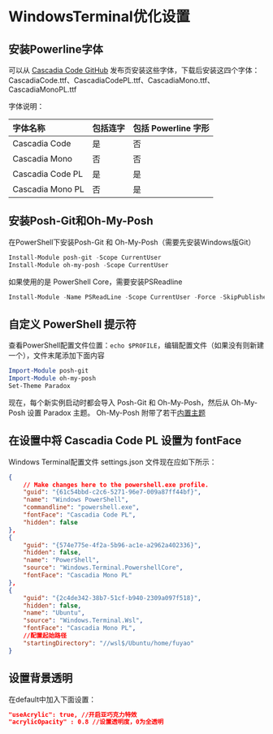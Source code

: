 # WindowsTerminal优化设置

## 安装Powerline字体

可以从 [Cascadia Code GitHub](https://github.com/microsoft/cascadia-code/releases) 发布页安装这些字体，下载后安装这四个字体：CascadiaCode.ttf、CascadiaCodePL.ttf、CascadiaMono.ttf、CascadiaMonoPL.ttf

字体说明：

| 字体名称         | 包括连字 | 包括 Powerline 字形 |
| :--------------- | :------- | :------------------ |
| Cascadia Code    | 是       | 否                  |
| Cascadia Mono    | 否       | 否                  |
| Cascadia Code PL | 是       | 是                  |
| Cascadia Mono PL | 否       | 是                  |

## 安装Posh-Git和Oh-My-Posh

在PowerShell下安装Posh-Git 和 Oh-My-Posh（需要先安装Windows版Git）

```powershell
Install-Module posh-git -Scope CurrentUser
Install-Module oh-my-posh -Scope CurrentUser
```

如果使用的是 PowerShell Core，需要安装PSReadline

```powershell
Install-Module -Name PSReadLine -Scope CurrentUser -Force -SkipPublisherCheck
```

## 自定义 PowerShell 提示符

查看PowerShell配置文件位置：`echo $PROFILE`，编辑配置文件（如果没有则新建一个），文件末尾添加下面内容

```powershell
Import-Module posh-git
Import-Module oh-my-posh
Set-Theme Paradox
```

现在，每个新实例启动时都会导入 Posh-Git 和 Oh-My-Posh，然后从 Oh-My-Posh 设置 Paradox 主题。 Oh-My-Posh 附带了若干[内置主题](https://github.com/JanDeDobbeleer/oh-my-posh#themes)

## 在设置中将 Cascadia Code PL 设置为 fontFace

Windows Terminal配置文件 settings.json 文件现在应如下所示：

```json
{
    // Make changes here to the powershell.exe profile.
    "guid": "{61c54bbd-c2c6-5271-96e7-009a87ff44bf}",
    "name": "Windows PowerShell",
    "commandline": "powershell.exe",
    "fontFace": "Cascadia Code PL",
    "hidden": false
},
{
    "guid": "{574e775e-4f2a-5b96-ac1e-a2962a402336}",
    "hidden": false,
    "name": "PowerShell",
    "source": "Windows.Terminal.PowershellCore",
    "fontFace": "Cascadia Mono PL"
},
{
    "guid": "{2c4de342-38b7-51cf-b940-2309a097f518}",
    "hidden": false,
    "name": "Ubuntu",
    "source": "Windows.Terminal.Wsl",
    "fontFace": "Cascadia Mono PL",
    //配置起始路径
    "startingDirectory": "//wsl$/Ubuntu/home/fuyao"
}
```

## 设置背景透明

在default中加入下面设置：

```json
"useAcrylic": true, //开启亚巧克力特效
"acrylicOpacity" : 0.8 //设置透明度，0为全透明
```
